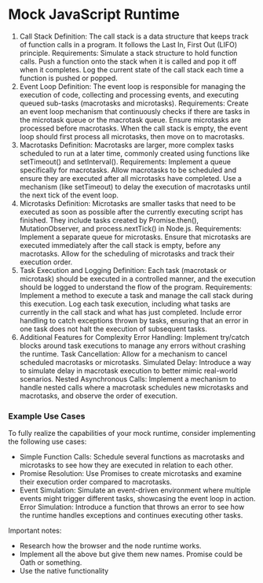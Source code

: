 # Mock JavaScript Runtime

1. Call Stack
   Definition: The call stack is a data structure that keeps track of function calls in a program. It follows the Last In, First Out (LIFO) principle.
   Requirements:
   Simulate a stack structure to hold function calls.
   Push a function onto the stack when it is called and pop it off when it completes.
   Log the current state of the call stack each time a function is pushed or popped.
2. Event Loop
   Definition: The event loop is responsible for managing the execution of code, collecting and processing events, and executing queued sub-tasks (macrotasks and microtasks).
   Requirements:
   Create an event loop mechanism that continuously checks if there are tasks in the microtask queue or the macrotask queue.
   Ensure microtasks are processed before macrotasks. When the call stack is empty, the event loop should first process all microtasks, then move on to macrotasks.
3. Macrotasks
   Definition: Macrotasks are larger, more complex tasks scheduled to run at a later time, commonly created using functions like setTimeout() and setInterval().
   Requirements:
   Implement a queue specifically for macrotasks.
   Allow macrotasks to be scheduled and ensure they are executed after all microtasks have completed.
   Use a mechanism (like setTimeout) to delay the execution of macrotasks until the next tick of the event loop.
4. Microtasks
   Definition: Microtasks are smaller tasks that need to be executed as soon as possible after the currently executing script has finished. They include tasks created by Promise.then(), MutationObserver, and process.nextTick() in Node.js.
   Requirements:
   Implement a separate queue for microtasks.
   Ensure that microtasks are executed immediately after the call stack is empty, before any macrotasks.
   Allow for the scheduling of microtasks and track their execution order.
5. Task Execution and Logging
   Definition: Each task (macrotask or microtask) should be executed in a controlled manner, and the execution should be logged to understand the flow of the program.
   Requirements:
   Implement a method to execute a task and manage the call stack during this execution.
   Log each task execution, including what tasks are currently in the call stack and what has just completed.
   Include error handling to catch exceptions thrown by tasks, ensuring that an error in one task does not halt the execution of subsequent tasks.
6. Additional Features for Complexity
   Error Handling: Implement try/catch blocks around task executions to manage any errors without crashing the runtime.
   Task Cancellation: Allow for a mechanism to cancel scheduled macrotasks or microtasks.
   Simulated Delay: Introduce a way to simulate delay in macrotask execution to better mimic real-world scenarios.
   Nested Asynchronous Calls: Implement a mechanism to handle nested calls where a macrotask schedules new microtasks and macrotasks, and observe the order of execution.

### Example Use Cases

To fully realize the capabilities of your mock runtime, consider implementing the following use cases:

- Simple Function Calls: Schedule several functions as macrotasks and microtasks to see how they are executed in relation to each other.
- Promise Resolution: Use Promises to create microtasks and examine their execution order compared to macrotasks.
- Event Simulation: Simulate an event-driven environment where multiple events might trigger different tasks, showcasing the event loop in action.
  Error Simulation: Introduce a function that throws an error to see how the runtime handles exceptions and continues executing other tasks.

Important notes:

- Research how the browser and the node runtime works.
- Implement all the above but give them new names. Promise could be Oath or something.
- Use the native functionality
